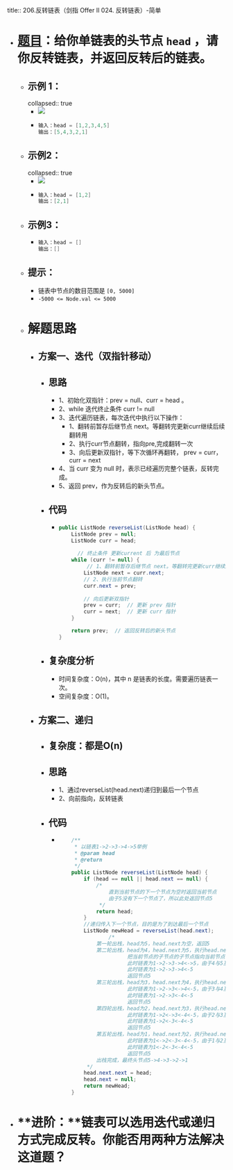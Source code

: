 title:: 206.反转链表（剑指 Offer II 024. 反转链表）-简单

- # [题目](https://leetcode.cn/problems/fan-zhuan-lian-biao-lcof/)：给你单链表的头节点 `head` ，请你反转链表，并返回反转后的链表。
	- ## **示例 1：**
	  collapsed:: true
		- ![](https://assets.leetcode.com/uploads/2021/02/19/rev1ex1.jpg)
		- ```java
		  输入：head = [1,2,3,4,5]
		  输出：[5,4,3,2,1]
		  
		  ```
	- ## 示例2：
	  collapsed:: true
		- ![](https://assets.leetcode.com/uploads/2021/02/19/rev1ex2.jpg)
		- ```java
		  输入：head = [1,2]
		  输出：[2,1]
		  
		  ```
	- ## 示例3：
		- ```java
		  输入：head = []
		  输出：[]
		  
		  ```
	- ## 提示：
		- 链表中节点的数目范围是 `[0, 5000]`
		- `-5000 <= Node.val <= 5000`
	- # 解题思路
		- ## 方案一、迭代（双指针移动）
			- ## 思路
				- 1、初始化双指针：prev = null、curr = head   。
				- 2、while 迭代终止条件 curr != null
				- 3、迭代遍历链表，每次迭代中执行以下操作：
					- 1、翻转前暂存后继节点 next。等翻转完更新curr继续后续翻转用
					- 2、执行curr节点翻转，指向pre,完成翻转一次
					- 3、向后更新双指针，等下次循环再翻转， prev = curr，curr = next
				- 4、当 curr 变为 null 时，表示已经遍历完整个链表，反转完成。
				- 5、返回 prev，作为反转后的新头节点。
			- ## 代码
				- ```java
				  public ListNode reverseList(ListNode head) {
				      ListNode prev = null;
				      ListNode curr = head;
				  	
				    	// 终止条件 更新current 后 为最后节点
				      while (curr != null) {
				           // 1、翻转前暂存后继节点 next。等翻转完更新curr继续后续翻转用
				          ListNode next = curr.next; 
				          // 2、执行当前节点翻转 
				          curr.next = prev; 
				        
				          // 向后更新双指针
				          prev = curr;  // 更新 prev 指针
				          curr = next;  // 更新 curr 指针
				      }
				  
				      return prev;  // 返回反转后的新头节点
				  }
				  ```
			- ## 复杂度分析
				- 时间复杂度：O(n)，其中 n 是链表的长度。需要遍历链表一次。
				- 空间复杂度：O(1)。
		- ## 方案二、递归
			- ## 复杂度：都是O(n)
			- ## 思路
				- 1、通过reverseList(head.next)递归到最后一个节点
				- 2、向前指向，反转链表
			- ## 代码
				- ```java
				      /**
				       * 以链表1->2->3->4->5举例
				       * @param head
				       * @return
				       */
				      public ListNode reverseList(ListNode head) {
				          if (head == null || head.next == null) {
				              /*
				                  直到当前节点的下一个节点为空时返回当前节点
				                  由于5没有下一个节点了，所以此处返回节点5
				               */
				              return head;
				          }
				          //递归传入下一个节点，目的是为了到达最后一个节点
				          ListNode newHead = reverseList(head.next);
				                  /*
				              第一轮出栈，head为5，head.next为空，返回5
				              第二轮出栈，head为4，head.next为5，执行head.next.next=head也就是5.next=4，
				                        把当前节点的子节点的子节点指向当前节点
				                        此时链表为1->2->3->4<->5，由于4与5互相指向，所以此处要断开4.next=null
				                        此时链表为1->2->3->4<-5
				                        返回节点5
				              第三轮出栈，head为3，head.next为4，执行head.next.next=head也就是4.next=3，
				                        此时链表为1->2->3<->4<-5，由于3与4互相指向，所以此处要断开3.next=null
				                        此时链表为1->2->3<-4<-5
				                        返回节点5
				              第四轮出栈，head为2，head.next为3，执行head.next.next=head也就是3.next=2，
				                        此时链表为1->2<->3<-4<-5，由于2与3互相指向，所以此处要断开2.next=null
				                        此时链表为1->2<-3<-4<-5
				                        返回节点5
				              第五轮出栈，head为1，head.next为2，执行head.next.next=head也就是2.next=1，
				                        此时链表为1<->2<-3<-4<-5，由于1与2互相指向，所以此处要断开1.next=null
				                        此时链表为1<-2<-3<-4<-5
				                        返回节点5
				              出栈完成，最终头节点5->4->3->2->1
				           */
				          head.next.next = head;
				          head.next = null;
				          return newHead;
				      }
				  ```
- # **进阶：**链表可以选用迭代或递归方式完成反转。你能否用两种方法解决这道题？